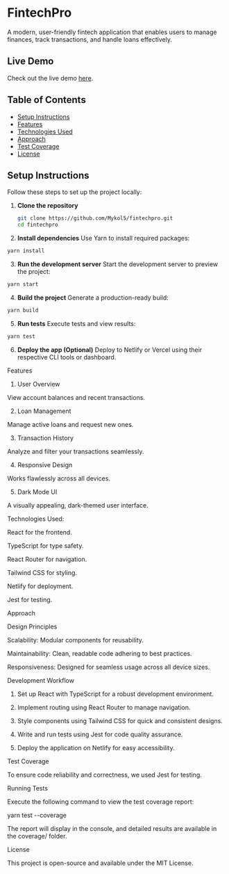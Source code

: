 # FintechPro

A modern, user-friendly fintech application that enables users to manage finances, track transactions, and handle loans effectively.


## Live Demo

Check out the live demo [here](https://earnest-boba-50890e.netlify.app/).  


## Table of Contents

- [Setup Instructions](#setup-instructions)
- [Features](#features)
- [Technologies Used](#technologies-used)
- [Approach](#approach)
- [Test Coverage](#test-coverage)
- [License](#license)


## Setup Instructions

Follow these steps to set up the project locally:

1. **Clone the repository**  
   ```bash
   git clone https://github.com/Mykol5/fintechpro.git
   cd fintechpro

2. **Install dependencies**
Use Yarn to install required packages:
```bash
yarn install

```
3. **Run the development server**
Start the development server to preview the project:
```bash
yarn start
```

4. **Build the project**
Generate a production-ready build:
```bash
yarn build
```

5. **Run tests**
Execute tests and view results:
```bash
yarn test
```

6. **Deploy the app (Optional)**
Deploy to Netlify or Vercel using their respective CLI tools or dashboard.


Features

1. User Overview

View account balances and recent transactions.

2. Loan Management

Manage active loans and request new ones.

3. Transaction History

Analyze and filter your transactions seamlessly.

4. Responsive Design

Works flawlessly across all devices.

5. Dark Mode UI

A visually appealing, dark-themed user interface.



Technologies Used:

React for the frontend.

TypeScript for type safety.

React Router for navigation.

Tailwind CSS for styling.

Netlify for deployment.

Jest for testing.



Approach

Design Principles

Scalability: Modular components for reusability.

Maintainability: Clean, readable code adhering to best practices.

Responsiveness: Designed for seamless usage across all device sizes.


Development Workflow

1. Set up React with TypeScript for a robust development environment.


2. Implement routing using React Router to manage navigation.


3. Style components using Tailwind CSS for quick and consistent designs.


4. Write and run tests using Jest for code quality assurance.


5. Deploy the application on Netlify for easy accessibility.


Test Coverage

To ensure code reliability and correctness, we used Jest for testing.

Running Tests

Execute the following command to view the test coverage report:

yarn test --coverage

The report will display in the console, and detailed results are available in the coverage/ folder.


License

This project is open-source and available under the MIT License.
